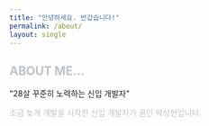 ```yaml
---
title: "안녕하세요. 반갑습니다!"
permalink: /about/
layout: single
---
```


<span style="color:#BDC3C7">ABOUT ME...</span>
---

"28살 꾸준히 노력하는 신입 개발자"

<span style="color:#BDC3C7">조금 늦게 개발을 시작한 신입 개발자가 꿈인 박성현입니다.</span>


